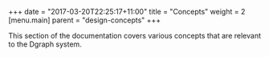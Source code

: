+++
date = "2017-03-20T22:25:17+11:00"
title = "Concepts"
weight = 2
[menu.main]
    parent = "design-concepts"
+++

This section of the documentation covers various concepts that are relevant to the Dgraph system.






